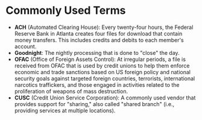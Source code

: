 # Commonly Used Terms

* **ACH** (Automated Clearing House): Every twenty-four hours, the Federal Reserve Bank in Atlanta creates four files for download that contain money transfers. This includes credits and debits to each member's account.
* **Goodnight**: The nightly processing that is done to "close" the day.
* **OFAC** (Office of Foreign Assets Control): At irregular periods, a file is received from OFAC that is used by credit unions to help them enforce economic and trade sanctions based on US foreign policy and national security goals against targeted foreign countries, terrorists, international narcotics traffickers, and those engaged in activities related to the proliferation of weapons of mass destruction.
* **CUSC** (Credit Union Service Corporation): A commonly used vendor that provides support for "sharing," also called "shared branch" (i.e., providing services at multiple locations).